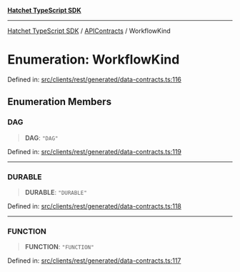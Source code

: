 [**Hatchet TypeScript SDK**](../../../../README.md)

***

[Hatchet TypeScript SDK](../../../../README.md) / [APIContracts](../README.md) / WorkflowKind

# Enumeration: WorkflowKind

Defined in: [src/clients/rest/generated/data-contracts.ts:116](https://github.com/hatchet-dev/hatchet/blob/0288a24f2e9f14787135b399bd47182f4d1260d9/sdks/typescript/src/clients/rest/generated/data-contracts.ts#L116)

## Enumeration Members

### DAG

> **DAG**: `"DAG"`

Defined in: [src/clients/rest/generated/data-contracts.ts:119](https://github.com/hatchet-dev/hatchet/blob/0288a24f2e9f14787135b399bd47182f4d1260d9/sdks/typescript/src/clients/rest/generated/data-contracts.ts#L119)

***

### DURABLE

> **DURABLE**: `"DURABLE"`

Defined in: [src/clients/rest/generated/data-contracts.ts:118](https://github.com/hatchet-dev/hatchet/blob/0288a24f2e9f14787135b399bd47182f4d1260d9/sdks/typescript/src/clients/rest/generated/data-contracts.ts#L118)

***

### FUNCTION

> **FUNCTION**: `"FUNCTION"`

Defined in: [src/clients/rest/generated/data-contracts.ts:117](https://github.com/hatchet-dev/hatchet/blob/0288a24f2e9f14787135b399bd47182f4d1260d9/sdks/typescript/src/clients/rest/generated/data-contracts.ts#L117)
